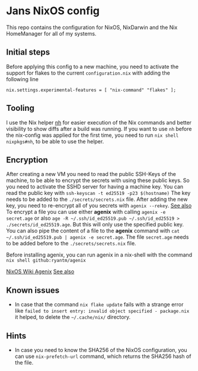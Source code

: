 # Jans NixOS config

This repo contains the configuration for NixOS, NixDarwin and the Nix HomeManager for all of my systems.

## Initial steps

Before applying this config to a new machine, you need to activate the support for flakes to the current `configuration.nix` with adding the following line

`nix.settings.experimental-features = [ "nix-command" "flakes" ];`

## Tooling

I use the Nix helper [nh](https://github.com/viperML/nh) for easier execution of the Nix commands and better visibility to show diffs after a build was running.
If you want to use `nh` before the nix-config was applied for the first time, you need to run `nix shell nixpkgs#nh`, to be able to use the helper.

## Encryption

After creating a new VM you need to read the public SSH-Keys of the machine, to be able to encrypt the secrets with using these public keys. So you need to activate the SSHD server for having a machine key.
You can read the public key with `ssh-keyscan -t ed25519 -p23 $(hostname)` The key needs to be added to the `./secrets/secrets.nix` file. After adding the new key, you need to re-encrypt all of you secrets with `agenix --rekey`. [See also](https://github.com/ryantm/agenix?tab=readme-ov-file#rekeying)
To encrypt a file you can use either **agenix** with calling `agenix -e secret.age` or also `age -R ~/.ssh/id_ed25519.pub ~/.ssh/id_ed25519 > ./secrets/id_ed25519.age`. But this will only use the specified public key.
You can also pipe the content of a file to the **agenix** command with `cat ~/.ssh/id_ed25519.pub | agenix -e secret.age`. The file `secret.age` needs to be added before to the `./secrets/secrets.nix` file.

Before installing agenix, you can run agenix in a nix-shell with the command `nix shell github:ryantm/agenix`

[NixOS Wiki Agenix](https://nixos.wiki/wiki/Agenix)
[See also](https://jonascarpay.com/posts/2021-07-27-agenix.html)

## Known issues

- In case that the command `nix flake update` fails with a strange error like `failed to insert entry: invalid object specified - package.nix` it helped, to delete the `~/.cache/nix/` directory.

## Hints

- In case you need to know the SHA256 of the NixOS configuration, you can use `nix-prefetch-url` command, which returns the SHA256 hash of the file.
